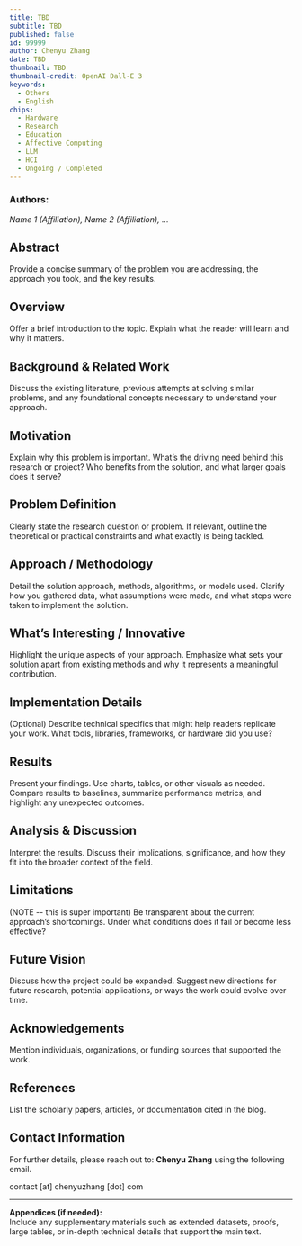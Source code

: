 ```yaml
---
title: TBD
subtitle: TBD
published: false
id: 99999
author: Chenyu Zhang
date: TBD
thumbnail: TBD
thumbnail-credit: OpenAI Dall-E 3
keywords:
  - Others
  - English
chips:
  - Hardware
  - Research
  - Education
  - Affective Computing
  - LLM
  - HCI
  - Ongoing / Completed
---
```


### Authors:

_Name 1 (Affiliation), Name 2 (Affiliation), …_

## Abstract

Provide a concise summary of the problem you are addressing, the approach you took, and the key results.

## Overview

Offer a brief introduction to the topic. Explain what the reader will learn and why it matters.

## Background & Related Work

Discuss the existing literature, previous attempts at solving similar problems, and any foundational concepts necessary to understand your approach.

## Motivation

Explain why this problem is important. What’s the driving need behind this research or project? Who benefits from the solution, and what larger goals does it serve?

## Problem Definition

Clearly state the research question or problem. If relevant, outline the theoretical or practical constraints and what exactly is being tackled.

## Approach / Methodology

Detail the solution approach, methods, algorithms, or models used. Clarify how you gathered data, what assumptions were made, and what steps were taken to implement the solution.

## What’s Interesting / Innovative

Highlight the unique aspects of your approach. Emphasize what sets your solution apart from existing methods and why it represents a meaningful contribution.

## Implementation Details

(Optional) Describe technical specifics that might help readers replicate your work. What tools, libraries, frameworks, or hardware did you use?

## Results

Present your findings. Use charts, tables, or other visuals as needed. Compare results to baselines, summarize performance metrics, and highlight any unexpected outcomes.

## Analysis & Discussion

Interpret the results. Discuss their implications, significance, and how they fit into the broader context of the field.

## Limitations

(NOTE -- this is super important)
Be transparent about the current approach’s shortcomings. Under what conditions does it fail or become less effective?

## Future Vision

Discuss how the project could be expanded. Suggest new directions for future research, potential applications, or ways the work could evolve over time.

## Acknowledgements

Mention individuals, organizations, or funding sources that supported the work.

## References

List the scholarly papers, articles, or documentation cited in the blog.

## Contact Information

For further details, please reach out to: **Chenyu Zhang** using the following email.

contact [at] chenyuzhang [dot] com

---

**Appendices (if needed):**  
Include any supplementary materials such as extended datasets, proofs, large tables, or in-depth technical details that support the main text.
